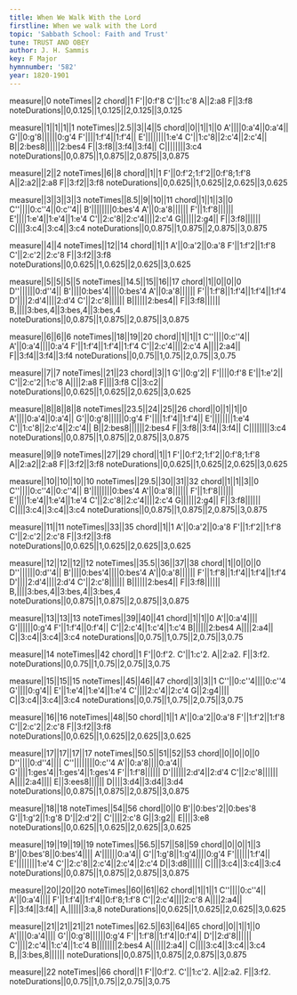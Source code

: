 ```yaml
---
title: When We Walk With the Lord
firstline: When we walk with the Lord
topic: 'Sabbath School: Faith and Trust'
tune: TRUST AND OBEY
author: J. H. Sammis
key: F Major
hymnnumber: '582'
year: 1820-1901
---
```

measure||0
noteTimes||2
chord||1
F'||0:f'8
C'||1:c'8
A||2:a8
F||3:f8
noteDurations||0,0.125||1,0.125||2,0.125||3,0.125

measure||1||1||1||1
noteTimes||2.5||3||4||5
chord||0||1||1||0
A'||||0:a'4||0:a'4||
G'||0:g'8||||||0:g'4
F'||||1:f'4||1:f'4||
E'||||||||1:e'4
C'||1:c'8||2:c'4||2:c'4||
B||2:bes8||||||2:bes4
F||3:f8||3:f4||3:f4||
C||||||||3:c4
noteDurations||0,0.875||1,0.875||2,0.875||3,0.875

measure||2||2
noteTimes||6||8
chord||1||1
F'||0:f'2;1:f'2||0:f'8;1:f'8
A||2:a2||2:a8
F||3:f2||3:f8
noteDurations||0,0.625||1,0.625||2,0.625||3,0.625

measure||3||3||3||3
noteTimes||8.5||9||10||11
chord||1||1||3||0
C''||||0:c''4||0:c''4||
B'||||||||0:bes'4
A'||0:a'8||||||
F'||1:f'8||||||
E'||||1:e'4||1:e'4||1:e'4
C'||2:c'8||2:c'4||||2:c'4
G||||||2:g4||
F||3:f8||||||
C||||3:c4||3:c4||3:c4
noteDurations||0,0.875||1,0.875||2,0.875||3,0.875

measure||4||4
noteTimes||12||14
chord||1||1
A'||0:a'2||0:a'8
F'||1:f'2||1:f'8
C'||2:c'2||2:c'8
F||3:f2||3:f8
noteDurations||0,0.625||1,0.625||2,0.625||3,0.625

measure||5||5||5||5
noteTimes||14.5||15||16||17
chord||1||0||0||0
D''||||||0:d''4||
B'||||0:bes'4||||0:bes'4
A'||0:a'8||||||
F'||1:f'8||1:f'4||1:f'4||1:f'4
D'||||2:d'4||||2:d'4
C'||2:c'8||||||
B||||||2:bes4||
F||3:f8||||||
B,||||3:bes,4||3:bes,4||3:bes,4
noteDurations||0,0.875||1,0.875||2,0.875||3,0.875

measure||6||6||6
noteTimes||18||19||20
chord||1||1||1
C''||||0:c''4||
A'||0:a'4||||0:a'4
F'||1:f'4||1:f'4||1:f'4
C'||2:c'4||||2:c'4
A||||2:a4||
F||3:f4||3:f4||3:f4
noteDurations||0,0.75||1,0.75||2,0.75||3,0.75

measure||7||7
noteTimes||21||23
chord||3||1
G'||0:g'2||
F'||||0:f'8
E'||1:e'2||
C'||2:c'2||1:c'8
A||||2:a8
F||||3:f8
C||3:c2||
noteDurations||0,0.625||1,0.625||2,0.625||3,0.625

measure||8||8||8||8
noteTimes||23.5||24||25||26
chord||0||1||1||0
A'||||0:a'4||0:a'4||
G'||0:g'8||||||0:g'4
F'||||1:f'4||1:f'4||
E'||||||||1:e'4
C'||1:c'8||2:c'4||2:c'4||
B||2:bes8||||||2:bes4
F||3:f8||3:f4||3:f4||
C||||||||3:c4
noteDurations||0,0.875||1,0.875||2,0.875||3,0.875

measure||9||9
noteTimes||27||29
chord||1||1
F'||0:f'2;1:f'2||0:f'8;1:f'8
A||2:a2||2:a8
F||3:f2||3:f8
noteDurations||0,0.625||1,0.625||2,0.625||3,0.625

measure||10||10||10||10
noteTimes||29.5||30||31||32
chord||1||1||3||0
C''||||0:c''4||0:c''4||
B'||||||||0:bes'4
A'||0:a'8||||||
F'||1:f'8||||||
E'||||1:e'4||1:e'4||1:e'4
C'||2:c'8||2:c'4||||2:c'4
G||||||2:g4||
F||3:f8||||||
C||||3:c4||3:c4||3:c4
noteDurations||0,0.875||1,0.875||2,0.875||3,0.875

measure||11||11
noteTimes||33||35
chord||1||1
A'||0:a'2||0:a'8
F'||1:f'2||1:f'8
C'||2:c'2||2:c'8
F||3:f2||3:f8
noteDurations||0,0.625||1,0.625||2,0.625||3,0.625

measure||12||12||12||12
noteTimes||35.5||36||37||38
chord||1||0||0||0
D''||||||0:d''4||
B'||||0:bes'4||||0:bes'4
A'||0:a'8||||||
F'||1:f'8||1:f'4||1:f'4||1:f'4
D'||||2:d'4||||2:d'4
C'||2:c'8||||||
B||||||2:bes4||
F||3:f8||||||
B,||||3:bes,4||3:bes,4||3:bes,4
noteDurations||0,0.875||1,0.875||2,0.875||3,0.875

measure||13||13||13
noteTimes||39||40||41
chord||1||1||0
A'||0:a'4||||
G'||||||0:g'4
F'||1:f'4||0:f'4||
C'||2:c'4||1:c'4||1:c'4
B||||||2:bes4
A||||2:a4||
C||3:c4||3:c4||3:c4
noteDurations||0,0.75||1,0.75||2,0.75||3,0.75

measure||14
noteTimes||42
chord||1
F'||0:f'2.
C'||1:c'2.
A||2:a2.
F||3:f2.
noteDurations||0,0.75||1,0.75||2,0.75||3,0.75

measure||15||15||15
noteTimes||45||46||47
chord||3||3||1
C''||0:c''4||||0:c''4
G'||||0:g'4||
E'||1:e'4||1:e'4||1:e'4
C'||||2:c'4||2:c'4
G||2:g4||||
C||3:c4||3:c4||3:c4
noteDurations||0,0.75||1,0.75||2,0.75||3,0.75

measure||16||16
noteTimes||48||50
chord||1||1
A'||0:a'2||0:a'8
F'||1:f'2||1:f'8
C'||2:c'2||2:c'8
F||3:f2||3:f8
noteDurations||0,0.625||1,0.625||2,0.625||3,0.625

measure||17||17||17||17
noteTimes||50.5||51||52||53
chord||0||0||0||0
D''||||0:d''4||||
C''||||||||0:c''4
A'||0:a'8||||0:a'4||
G'||||1:ges'4||1:ges'4||1:ges'4
F'||1:f'8||||||
D'||||||2:d'4||2:d'4
C'||2:c'8||||||
A||||2:a4||||
E||3:ees8||||||
D||||3:d4||3:d4||3:d4
noteDurations||0,0.875||1,0.875||2,0.875||3,0.875

measure||18||18
noteTimes||54||56
chord||0||0
B'||0:bes'2||0:bes'8
G'||1:g'2||1:g'8
D'||2:d'2||
C'||||2:c'8
G||3:g2||
E||||3:e8
noteDurations||0,0.625||1,0.625||2,0.625||3,0.625

measure||19||19||19||19
noteTimes||56.5||57||58||59
chord||0||0||1||3
B'||0:bes'8||0:bes'4||||
A'||||||0:a'4||
G'||1:g'8||1:g'4||||0:g'4
F'||||||1:f'4||
E'||||||||1:e'4
C'||2:c'8||2:c'4||2:c'4||2:c'4
D||3:d8||||||
C||||3:c4||3:c4||3:c4
noteDurations||0,0.875||1,0.875||2,0.875||3,0.875

measure||20||20||20
noteTimes||60||61||62
chord||1||1||1
C''||||0:c''4||
A'||0:a'4||||
F'||1:f'4||1:f'4||0:f'8;1:f'8
C'||2:c'4||||2:c'8
A||||2:a4||
F||3:f4||3:f4||
A,||||||3:a,8
noteDurations||0,0.625||1,0.625||2,0.625||3,0.625

measure||21||21||21||21
noteTimes||62.5||63||64||65
chord||0||1||1||0
A'||||0:a'4||||
G'||0:g'8||||||0:g'4
F'||1:f'8||1:f'4||0:f'4||
D'||2:d'8||||||
C'||||2:c'4||1:c'4||1:c'4
B||||||||2:bes4
A||||||2:a4||
C||||3:c4||3:c4||3:c4
B,||3:bes,8||||||
noteDurations||0,0.875||1,0.875||2,0.875||3,0.875

measure||22
noteTimes||66
chord||1
F'||0:f'2.
C'||1:c'2.
A||2:a2.
F||3:f2.
noteDurations||0,0.75||1,0.75||2,0.75||3,0.75


